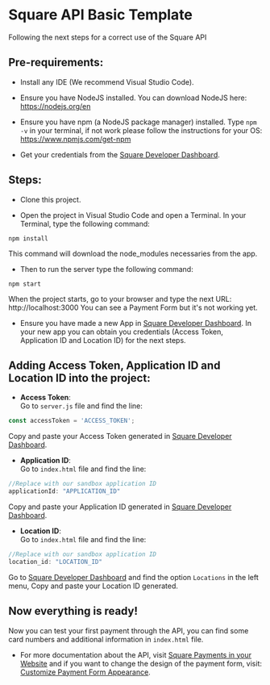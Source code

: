 # Square API Basic Template

Following the next steps for a correct use of the Square API

## Pre-requirements:

* Install any IDE (We recommend Visual Studio Code).
 
* Ensure you have NodeJS installed. You can download NodeJS here: https://nodejs.org/en

* Ensure you have npm (a NodeJS package manager) installed. Type `npm -v` in your terminal, if not work please follow the instructions for your OS: https://www.npmjs.com/get-npm

* Get your credentials from the [Square Developer Dashboard](https://developer.squareup.com/apps).

## Steps:

* Clone this project.

* Open the project in Visual Studio Code and open a Terminal. In your Terminal, type the following command:
```
npm install
```
This command will download the node_modules necessaries from the app.

* Then to run the server type the following command:
```
npm start
```
When the project starts, go to your browser and type the next URL: http://localhost:3000 You can see a Payment Form but it's not working yet.

* Ensure you have made a new App in [Square Developer Dashboard](https://developer.squareup.com/apps). In your new app you can obtain you credentials (Access Token, Application ID and Location ID) for the next steps.

## Adding Access Token, Application ID and Location ID into the project:

* **Access Token**:  
Go to `server.js` file and find the line:  
```javascript
const accessToken = 'ACCESS_TOKEN';
```  
Copy and paste your Access Token generated in [Square Developer Dashboard](https://developer.squareup.com/apps).

* **Application ID**:  
Go to `index.html` file and find the line:  
```javascript
//Replace with our sandbox application ID
applicationId: "APPLICATION_ID"
```  
Copy and paste your Application ID generated in [Square Developer Dashboard](https://developer.squareup.com/apps).

* **Location ID**:  
Go to `index.html` file and find the line:  
```javascript
//Replace with our sandbox application ID
location_id: "LOCATION_ID"
```  
Go to [Square Developer Dashboard](https://developer.squareup.com/apps) and find the option `Locations` in the left menu, Copy and paste your Location ID generated.

## Now everything is ready!  
Now you can test your first payment through the API, you can find some card numbers and additional information in `index.html` file.

* For more documentation about the API, visit [Square Payments in your Website](https://developer.squareup.com/docs/payment-form/overview) and if you want to change the design of the payment form, visit: [Customize Payment Form Appearance](https://developer.squareup.com/docs/payment-form/cookbook/customize-form-styles). 
